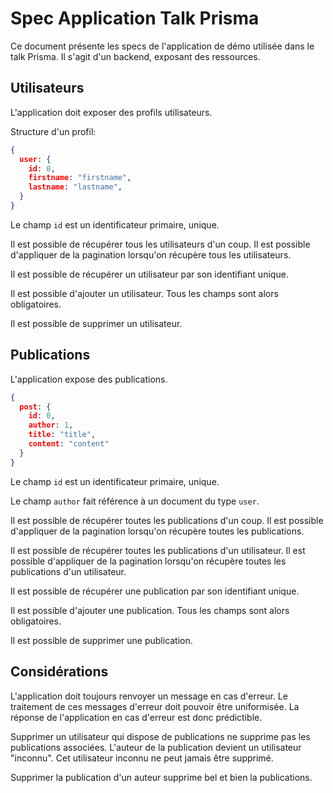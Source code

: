 # Spec Application Talk Prisma

Ce document présente les specs de l'application de démo utilisée dans le talk
Prisma. Il s'agit d'un backend, exposant des ressources.


## Utilisateurs

L'application doit exposer des profils utilisateurs.

Structure d'un profil:

```json
{
  user: {
    id: 0,
    firstname: "firstname",
    lastname: "lastname",
  }
}
```

Le champ `id` est un identificateur primaire, unique.

Il est possible de récupérer tous les utilisateurs d'un coup. Il est possible
d'appliquer de la pagination lorsqu'on récupère tous les utilisateurs.

Il est possible de récupérer un utilisateur par son identifiant unique.

Il est possible d'ajouter un utilisateur. Tous les champs sont alors
obligatoires.

Il est possible de supprimer un utilisateur.


## Publications

L'application expose des publications.

```json
{
  post: {
    id: 0,
    author: 1,
    title: "title",
    content: "content"
  }
}
```

Le champ `id` est un identificateur primaire, unique.

Le champ `author` fait référence à un document du type `user`.

Il est possible de récupérer toutes les publications d'un coup. Il est possible
d'appliquer de la pagination lorsqu'on récupère toutes les publications.

Il est possible de récupérer toutes les publications d'un utilisateur. Il est
possible d'appliquer de la pagination lorsqu'on récupère toutes les
publications d'un utilisateur.

Il est possible de récupérer une publication par son identifiant unique.

Il est possible d'ajouter une publication. Tous les champs sont alors
obligatoires.

Il est possible de supprimer une publication.


## Considérations

L'application doit toujours renvoyer un message en cas d'erreur. Le traitement
de ces messages d'erreur doit pouvoir être uniformisée. La réponse de
l'application en cas d'erreur est donc prédictible.

Supprimer un utilisateur qui dispose de publications ne supprime pas les
publications associées. L'auteur de la publication devient un utilisateur
"inconnu".  Cet utilisateur inconnu ne peut jamais être supprimé.

Supprimer la publication d'un auteur supprime bel et bien la publications.
